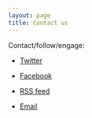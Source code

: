```yaml
---
layout: page
title: Contact us
---
```


Contact/follow/engage:

* [Twitter](https://twitter.com/Roadside_Canada)

* [Facebook](https://www.facebook.com/canadianroadsides)

* [RSS feed](http://blog.roadsideattractions.ca/subscribe)

* [Email](mailto:roadsides@roadsideattractions.ca)
